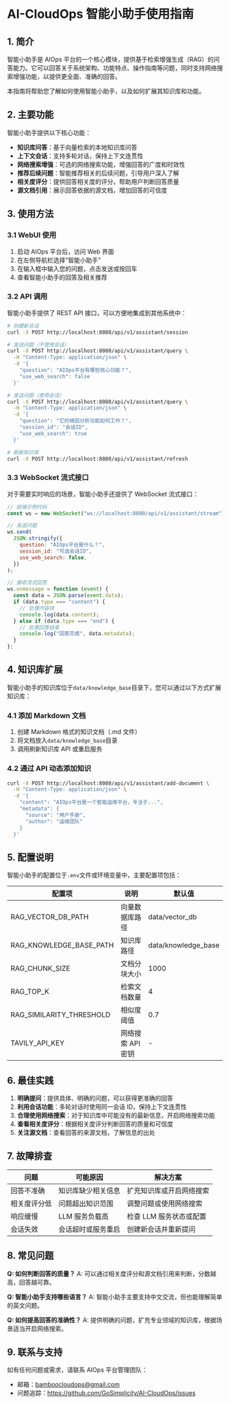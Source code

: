 # AI-CloudOps 智能小助手使用指南

## 1. 简介

智能小助手是 AIOps 平台的一个核心模块，提供基于检索增强生成（RAG）的问答能力。它可以回答关于系统架构、功能特点、操作指南等问题，同时支持网络搜索增强功能，以提供更全面、准确的回答。

本指南将帮助您了解如何使用智能小助手，以及如何扩展其知识库和功能。

## 2. 主要功能

智能小助手提供以下核心功能：

- **知识库问答**：基于向量检索的本地知识库问答
- **上下文会话**：支持多轮对话，保持上下文连贯性
- **网络搜索增强**：可选的网络搜索功能，增强回答的广度和时效性
- **推荐后续问题**：智能推荐相关的后续问题，引导用户深入了解
- **相关度评分**：提供回答相关度的评分，帮助用户判断回答质量
- **源文档引用**：展示回答依据的源文档，增加回答的可信度

## 3. 使用方法

### 3.1 WebUI 使用

1. 启动 AIOps 平台后，访问 Web 界面
2. 在左侧导航栏选择"智能小助手"
3. 在输入框中输入您的问题，点击发送或按回车
4. 查看智能小助手的回答及相关推荐

### 3.2 API 调用

智能小助手提供了 REST API 接口，可以方便地集成到其他系统中：

```bash
# 创建新会话
curl -X POST http://localhost:8080/api/v1/assistant/session

# 发送问题（不使用会话）
curl -X POST http://localhost:8080/api/v1/assistant/query \
  -H "Content-Type: application/json" \
  -d '{
    "question": "AIOps平台有哪些核心功能？",
    "use_web_search": false
  }'

# 发送问题（使用会话）
curl -X POST http://localhost:8080/api/v1/assistant/query \
  -H "Content-Type: application/json" \
  -d '{
    "question": "它的根因分析功能如何工作？",
    "session_id": "会话ID",
    "use_web_search": true
  }'

# 刷新知识库
curl -X POST http://localhost:8080/api/v1/assistant/refresh
```

### 3.3 WebSocket 流式接口

对于需要实时响应的场景，智能小助手还提供了 WebSocket 流式接口：

```javascript
// 前端示例代码
const ws = new WebSocket("ws://localhost:8080/api/v1/assistant/stream");

// 发送问题
ws.send(
  JSON.stringify({
    question: "AIOps平台是什么？",
    session_id: "可选会话ID",
    use_web_search: false,
  })
);

// 接收流式回答
ws.onmessage = function (event) {
  const data = JSON.parse(event.data);
  if (data.type === "content") {
    // 处理内容块
    console.log(data.content);
  } else if (data.type === "end") {
    // 处理回答结束
    console.log("回答完成", data.metadata);
  }
};
```

## 4. 知识库扩展

智能小助手的知识库位于`data/knowledge_base`目录下，您可以通过以下方式扩展知识库：

### 4.1 添加 Markdown 文档

1. 创建 Markdown 格式的知识文档（.md 文件）
2. 将文档放入`data/knowledge_base`目录
3. 调用刷新知识库 API 或重启服务

### 4.2 通过 API 动态添加知识

```bash
curl -X POST http://localhost:8080/api/v1/assistant/add-document \
  -H "Content-Type: application/json" \
  -d '{
    "content": "AIOps平台是一个智能运维平台，专注于...",
    "metadata": {
      "source": "用户手册",
      "author": "运维团队"
    }
  }'
```

## 5. 配置说明

智能小助手的配置位于`.env`文件或环境变量中，主要配置项包括：

| 配置项                   | 说明              | 默认值              |
| ------------------------ | ----------------- | ------------------- |
| RAG_VECTOR_DB_PATH       | 向量数据库路径    | data/vector_db      |
| RAG_KNOWLEDGE_BASE_PATH  | 知识库路径        | data/knowledge_base |
| RAG_CHUNK_SIZE           | 文档分块大小      | 1000                |
| RAG_TOP_K                | 检索文档数量      | 4                   |
| RAG_SIMILARITY_THRESHOLD | 相似度阈值        | 0.7                 |
| TAVILY_API_KEY           | 网络搜索 API 密钥 | -                   |

## 6. 最佳实践

1. **明确提问**：提供具体、明确的问题，可以获得更准确的回答
2. **利用会话功能**：多轮对话时使用同一会话 ID，保持上下文连贯性
3. **合理使用网络搜索**：对于知识库中可能没有的最新信息，开启网络搜索功能
4. **查看相关度评分**：根据相关度评分判断回答的质量和可信度
5. **关注源文档**：查看回答的来源文档，了解信息的出处

## 7. 故障排查

| 问题         | 可能原因           | 解决方案                 |
| ------------ | ------------------ | ------------------------ |
| 回答不准确   | 知识库缺少相关信息 | 扩充知识库或开启网络搜索 |
| 相关度评分低 | 问题超出知识范围   | 调整问题或使用网络搜索   |
| 响应缓慢     | LLM 服务负载高     | 检查 LLM 服务状态或配置  |
| 会话失效     | 会话超时或服务重启 | 创建新会话并重新提问     |

## 8. 常见问题

**Q: 如何判断回答的质量？**
A: 可以通过相关度评分和源文档引用来判断，分数越高，回答越可靠。

**Q: 智能小助手支持哪些语言？**
A: 智能小助手主要支持中文交流，但也能理解简单的英文问题。

**Q: 如何提高回答的准确性？**
A: 提供明确的问题，扩充专业领域的知识库，根据场景适当开启网络搜索。

## 9. 联系与支持

如有任何问题或需求，请联系 AIOps 平台管理团队：

- 邮箱：bamboocloudops@gmail.com
- 问题追踪：https://github.com/GoSimplicity/AI-CloudOps/issues
